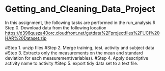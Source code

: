 Getting_and_Cleaning_Data_Project
=================================
In this assignment, the following tasks are performed in the run_analysis.R
Step 0. Download data from the following location 
  https://d396qusza40orc.cloudfront.net/getdata%2Fprojectfiles%2FUCI%20HAR%20Dataset.zip 
  
  #Step 1. unzip files 
  #Step 2. Merge training, test, activity and subject data 
  #Step 3. Extracts only the measurements on the mean and standard deviation for each measurement(variables). 
  #Step 4. Apply descriptive activity name to activity 
  #Step 5. export tidy data set to a text file.
